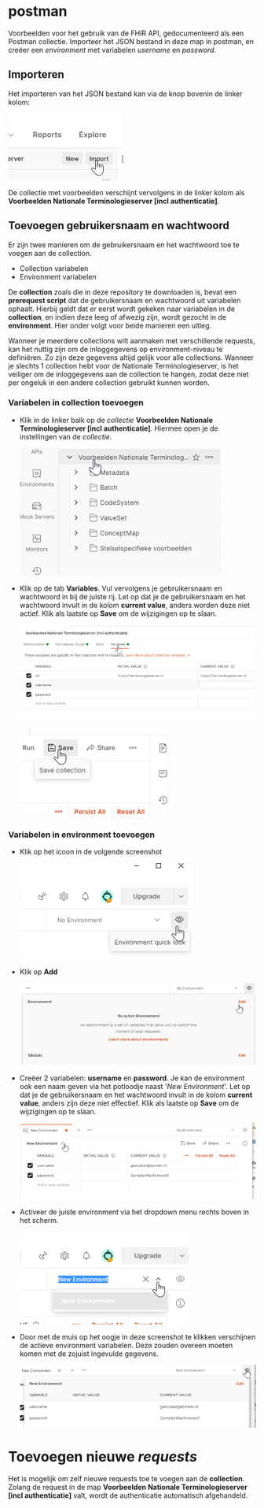 # postman
Voorbeelden voor het gebruik van de FHIR API, gedocumenteerd als een Postman collectie. Importeer het JSON bestand in deze map in postman, en creëer een *environment* met variabelen *username* en *password*.

## Importeren
Het importeren van het JSON bestand kan via de knop bovenin de linker kolom:

   ![Instellingen collection](screenshots/import_json.png)
   
De collectie met voorbeelden verschijnt vervolgens in de linker kolom als __Voorbeelden Nationale Terminologieserver [incl authenticatie]__.

## Toevoegen gebruikersnaam en wachtwoord
Er zijn twee manieren om de gebruikersnaam en het wachtwoord toe te voegen aan de collection.
- Collection variabelen
- Environment variabelen

De __collection__ zoals die in deze repository te downloaden is, bevat een __prerequest script__ dat de gebruikersnaam en wachtwoord uit variabelen ophaalt. Hierbij geldt dat er eerst wordt gekeken naar variabelen in de __collection__, en indien deze leeg of afwezig zijn, wordt gezocht in de __environment__. Hier onder volgt voor beide manieren een uitleg.

Wanneer je meerdere collections wilt aanmaken met verschillende requests, kan het nuttig zijn om de inloggegevens op environment-niveau te definiëren. Zo zijn deze gegevens altijd gelijk voor alle collections. Wanneer je slechts 1 collection hebt voor de Nationale Terminologieserver, is het veiliger om de inloggegevens aan de collection te hangen, zodat deze niet per ongeluk in een andere collection gebruikt kunnen worden.

### Variabelen in __collection__ toevoegen
- Klik in de linker balk op de _collectie_ __Voorbeelden Nationale Terminologieserver [incl authenticatie]__. Hiermee open je de instellingen van de _collectie_.

    ![Instellingen collection](screenshots/openen_variabelen_collection.png)

- Klik op de tab __Variables__. Vul vervolgens je gebruikersnaam en wachtwoord in bij de juiste rij. Let op dat je de gebruikersnaam en het wachtwoord invult in de kolom __current value__, anders worden deze niet actief. Klik als laatste op __Save__ om de wijzigingen op te slaan.
    
    ![Instellingen collection](screenshots/wijzigen_variabelen_collection.png)
    
    ![Opslaan collection](screenshots/opslaan_variabelen_collection.png)


### Variabelen in __environment__ toevoegen
- Klik op het icoon in de volgende screenshot

    ![Instellingen environment](screenshots/aanmaken_environment.png)
- Klik op __Add__

    ![Toevoegen environment](screenshots/toevoegen_environment.png)
- Creëer 2 variabelen: __username__ en __password__. Je kan de environment ook een naam geven via het potloodje naast '_New Environment_'. Let op dat je de gebruikersnaam en het wachtwoord invult in de kolom __current value__, anders zijn deze niet effectief. Klik als laatste op __Save__ om de wijzigingen op te slaan.

    ![Aanpassen environment](screenshots/aanpassen_environment.png)
- Activeer de juiste environment via het dropdown menu rechts boven in het scherm.

    ![Activeren environment](screenshots/activeren_environment.png)

- Door met de muis op het oogje in deze screenshot te klikken verschijnen de actieve environment variabelen. Deze zouden overeen moeten komen met de zojuist ingevulde gegevens.

    ![Controleren environment](screenshots/controleren_actieve_environment.png)

# Toevoegen nieuwe _requests_
Het is mogelijk om zelf nieuwe requests toe te voegen aan de __collection__. Zolang de request in de map __Voorbeelden Nationale Terminologieserver [incl authenticatie]__ valt, wordt de authenticatie automatisch afgehandeld.